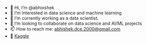 - 👋 Hi, I’m @abhixshek
- 👀 I’m interested in data science and machine learning
- 🌱 I’m currently working as a data scientist.
- 💞️ I’m looking to collaborate on data science and AI/ML projects
- 📫 How to reach me: abhishek.dce.2000@gmail.com
- 📙 [Kaggle](https://www.kaggle.com/abhixshek2000)

<!---
abhixshek/abhixshek is a ✨ special ✨ repository because its `README.md` (this file) appears on your GitHub profile.
You can click the Preview link to take a look at your changes.
--->
